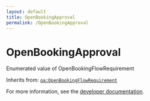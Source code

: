 ```yaml
---
layout: default
title: OpenBookingApproval
permalink: /OpenBookingApproval
---
```


# OpenBookingApproval
Enumerated value of OpenBookingFlowRequirement

Inherits from: [`oa:OpenBookingFlowRequirement`](https://openactive.io/OpenBookingFlowRequirement)

For more information, see the [developer documentation](https://developer.openactive.io/data-model/types/).